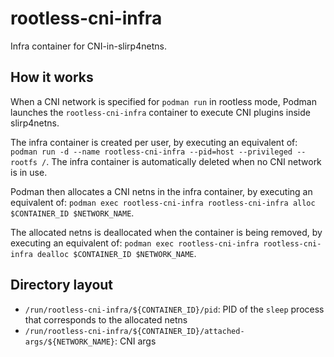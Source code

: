 # rootless-cni-infra

Infra container for CNI-in-slirp4netns.

## How it works

When a CNI network is specified for `podman run` in rootless mode, Podman launches the `rootless-cni-infra` container to execute CNI plugins inside slirp4netns.

The infra container is created per user, by executing an equivalent of:
`podman run -d --name rootless-cni-infra --pid=host --privileged --rootfs /`.
The infra container is automatically deleted when no CNI network is in use.

Podman then allocates a CNI netns in the infra container, by executing an equivalent of:
`podman exec rootless-cni-infra rootless-cni-infra alloc $CONTAINER_ID $NETWORK_NAME`.

The allocated netns is deallocated when the container is being removed, by executing an equivalent of:
`podman exec rootless-cni-infra rootless-cni-infra dealloc $CONTAINER_ID $NETWORK_NAME`.

## Directory layout

* `/run/rootless-cni-infra/${CONTAINER_ID}/pid`: PID of the `sleep` process that corresponds to the allocated netns
* `/run/rootless-cni-infra/${CONTAINER_ID}/attached-args/${NETWORK_NAME}`: CNI args
